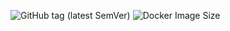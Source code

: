 ![GitHub tag (latest SemVer)](https://img.shields.io/github/v/tag/adegoodyer/kubernetes-admin-toolkit) ![Docker Image Size](https://img.shields.io/docker/image-size/adegoodyer/kubernetes-admin-toolkit/latest?label=latest%20image%20size)

